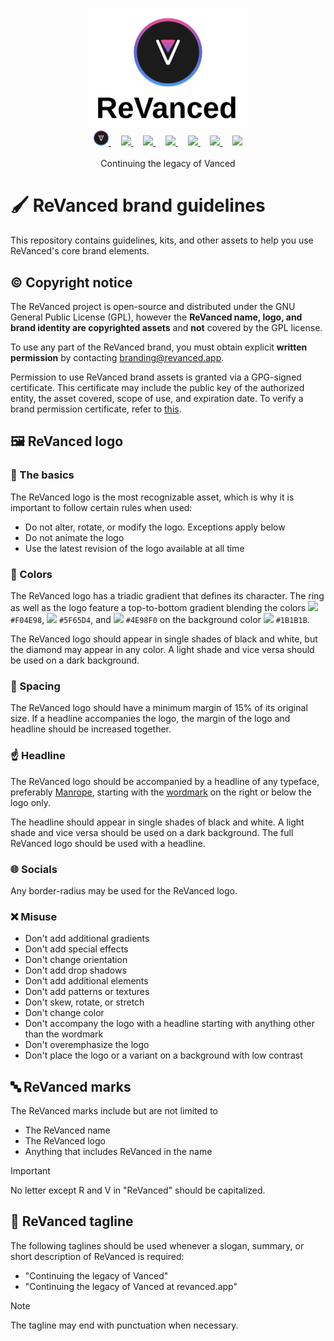 <p align="center">
  <picture>
    <source
      width="256px"
      media="(prefers-color-scheme: dark)"
      srcset="assets/revanced-headline/revanced-headline-vertical-dark.svg"
    >
    <img 
      width="256px"
      src="assets/revanced-headline/revanced-headline-vertical-light.svg"
    >
  </picture>
  <br>
  <a href="https://revanced.app/">
     <picture>
         <source height="24px" media="(prefers-color-scheme: dark)" srcset="assets/revanced-logo/revanced-logo.svg" />
         <img height="24px" src="assets/revanced-logo/revanced-logo.svg" />
     </picture>
   </a>&nbsp;&nbsp;&nbsp;
   <a href="https://github.com/ReVanced">
       <picture>
           <source height="24px" media="(prefers-color-scheme: dark)" srcset="https://i.ibb.co/dMMmCrW/Git-Hub-Mark.png" />
           <img height="24px" src="https://i.ibb.co/9wV3HGF/Git-Hub-Mark-Light.png" />
       </picture>
   </a>&nbsp;&nbsp;&nbsp;
   <a href="http://revanced.app/discord">
       <picture>
           <source height="24px" media="(prefers-color-scheme: dark)" srcset="https://user-images.githubusercontent.com/13122796/178032563-d4e084b7-244e-4358-af50-26bde6dd4996.png" />
           <img height="24px" src="https://user-images.githubusercontent.com/13122796/178032563-d4e084b7-244e-4358-af50-26bde6dd4996.png" />
       </picture>
   </a>&nbsp;&nbsp;&nbsp;
   <a href="https://reddit.com/r/revancedapp">
       <picture>
           <source height="24px" media="(prefers-color-scheme: dark)" srcset="https://user-images.githubusercontent.com/13122796/178032351-9d9d5619-8ef7-470a-9eec-2744ece54553.png" />
           <img height="24px" src="https://user-images.githubusercontent.com/13122796/178032351-9d9d5619-8ef7-470a-9eec-2744ece54553.png" />
       </picture>
   </a>&nbsp;&nbsp;&nbsp;
   <a href="https://t.me/app_revanced">
      <picture>
         <source height="24px" media="(prefers-color-scheme: dark)" srcset="https://user-images.githubusercontent.com/13122796/178032213-faf25ab8-0bc3-4a94-a730-b524c96df124.png" />
         <img height="24px" src="https://user-images.githubusercontent.com/13122796/178032213-faf25ab8-0bc3-4a94-a730-b524c96df124.png" />
      </picture>
   </a>&nbsp;&nbsp;&nbsp;
   <a href="https://x.com/revancedapp">
      <picture>
         <source media="(prefers-color-scheme: dark)" srcset="https://user-images.githubusercontent.com/93124920/270180600-7c1b38bf-889b-4d68-bd5e-b9d86f91421a.png">
         <img height="24px" src="https://user-images.githubusercontent.com/93124920/270108715-d80743fa-b330-4809-b1e6-79fbdc60d09c.png" />
      </picture>
   </a>&nbsp;&nbsp;&nbsp;
   <a href="https://www.youtube.com/@ReVanced">
      <picture>
         <source height="24px" media="(prefers-color-scheme: dark)" srcset="https://user-images.githubusercontent.com/13122796/178032714-c51c7492-0666-44ac-99c2-f003a695ab50.png" />
         <img height="24px" src="https://user-images.githubusercontent.com/13122796/178032714-c51c7492-0666-44ac-99c2-f003a695ab50.png" />
     </picture>
   </a>
   <br>
   <br>
   Continuing the legacy of Vanced
</p>

# 🖌️ ReVanced brand guidelines

This repository contains guidelines, kits, and other assets to help you use ReVanced's core brand elements.

## ©️ Copyright notice

The ReVanced project is open-source and distributed under the GNU General Public License (GPL), however the **ReVanced name, logo, and brand identity are copyrighted assets** and **not** covered by the GPL license.

To use any part of the ReVanced brand, you must obtain explicit **written permission** by contacting branding@revanced.app.

Permission to use ReVanced brand assets is granted via a GPG-signed certificate. This certificate may include the public key of the authorized entity, the asset covered, scope of use, and expiration date. To verify a brand permission certificate, refer to [this](https://github.com/ReVanced/revanced-documentation/blob/82259bc674e11541a94ef7d762d2b78b7dcd5c4e/docs/revanced-internals/trust.md#verifying-certificates).

## 🖼️ ReVanced logo

### 🚩 The basics

The ReVanced logo is the most recognizable asset, which is why it is important to follow certain rules when used:

- Do not alter, rotate, or modify the logo. Exceptions apply below
- Do not animate the logo
- Use the latest revision of the logo available at all time

### 🎨 Colors

The ReVanced logo has a triadic gradient that defines its character. The ring as well as the logo feature a top-to-bottom gradient blending the colors <img height="16px" src="https://github-production-user-asset-6210df.s3.amazonaws.com/47723802/243146503-fbc21584-94a5-436b-9277-3c64a72baf97.png"/> `#F04E98`, <img height="16px" src="https://github-production-user-asset-6210df.s3.amazonaws.com/47723802/243146541-fcb07e8d-9ba4-4292-b633-f64a01b80341.png"/> `#5F65D4`, and <img height="16px" src="https://github-production-user-asset-6210df.s3.amazonaws.com/47723802/243146582-18441902-b968-434c-bc40-f78bf975e86c.png"/> `#4E98F0` on the background color <img height="16px" src="https://github.com/user-attachments/assets/a270dcbb-c720-4bca-8c11-d39328a85e4a"/> `#1B1B1B`.

The ReVanced logo should appear in single shades of black and white, but the diamond may appear in any color. A light shade and vice versa should be used on a dark background.

### 📏 Spacing

The ReVanced logo should have a minimum margin of 15% of its original size. If a headline accompanies the logo, the margin of the logo and headline should be increased together.

### ☝️ Headline

The ReVanced logo should be accompanied by a headline of any typeface, preferably [Manrope](assets/revanced-typeface/manrope), starting with the [wordmark](assets/revanced-wordmark) on the right or below the logo only.

The headline should appear in single shades of black and white. A light shade and vice versa should be used on a dark background. The full ReVanced logo should be used with a headline.

### 🌐 Socials

Any border-radius may be used for the ReVanced logo.

### ❌ Misuse

- Don't add additional gradients
- Don't add special effects
- Don't change orientation
- Don't add drop shadows
- Don't add additional elements
- Don't add patterns or textures
- Don't skew, rotate, or stretch
- Don't change color
- Don't accompany the logo with a headline starting with anything other than the wordmark
- Don't overemphasize the logo
- Don't place the logo or a variant on a background with low contrast

## 🔤 ReVanced marks

The ReVanced marks include but are not limited to

- The ReVanced name
- The ReVanced logo
- Anything that includes ReVanced in the name

> [!IMPORTANT]
> No letter except R and V in "ReVanced" should be capitalized.

## 📜 ReVanced tagline

The following taglines should be used whenever a slogan, summary, or short description of ReVanced is required:

- "Continuing the legacy of Vanced"
- "Continuing the legacy of Vanced at revanced.app"

> [!NOTE]
> The tagline may end with punctuation when necessary.
